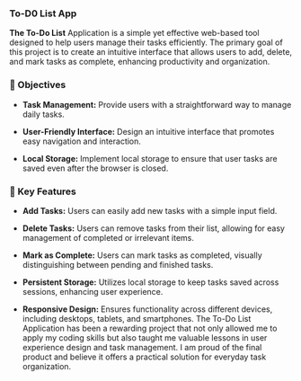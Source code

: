 ### To-D0 List App 

**The To-Do List** Application is a simple yet effective web-based tool designed to help users manage their tasks efficiently. 
 The primary goal of this project is to create an intuitive interface that allows users to add, delete, and mark tasks as complete, enhancing productivity and organization. 

### 🔅 Objectives  

- **Task Management:** Provide users with a straightforward way to manage daily tasks.  

- **User-Friendly Interface:** Design an intuitive interface that promotes easy navigation and interaction.  

- **Local Storage:** Implement local storage to ensure that user tasks are saved even after the browser is closed.  

### 🔑 Key Features  

- **Add Tasks:** Users can easily add new tasks with a simple input field.  

- **Delete Tasks:** Users can remove tasks from their list, allowing for easy management of completed or irrelevant items.  

- **Mark as Complete:** Users can mark tasks as completed, visually distinguishing between pending and finished tasks.  

- **Persistent Storage:** Utilizes local storage to keep tasks saved across sessions, enhancing user experience. 

- **Responsive Design:** Ensures functionality across different devices, including desktops, tablets, and smartphones. The To-Do List Application has been a rewarding project that not only allowed me to apply my coding skills but also taught me valuable lessons in user experience design and task management. I am proud of the final product and believe it offers a practical solution for everyday task organization.